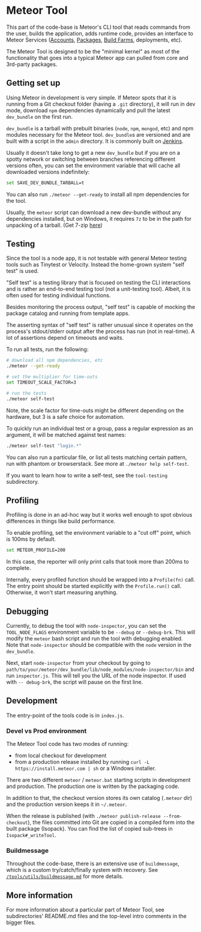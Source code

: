 # Meteor Tool

This part of the code-base is Meteor's CLI tool that reads commands from the
user, builds the application, adds runtime code, provides an interface to Meteor
Services ([Accounts](https://www.meteor.com/services/developer-accounts),
[Packages](https://www.meteor.com/services/package-server),
[Build Farms](https://www.meteor.com/services/build), deployments, etc).

The Meteor Tool is designed to be the "minimal kernel" as most of the
functionality that goes into a typical Meteor app can pulled from core and
3rd-party packages.

## Getting set up

Using Meteor in development is very simple. If Meteor spots that it is running
from a Git checkout folder (having a `.git` directory), it will run in dev mode,
download `npm` dependencies dynamically and pull the latest `dev_bundle` on the
first run.

`dev_bundle` is a tarball with prebuilt binaries (`node`, `npm`, `mongod`, etc)
and npm modules necessary for the Meteor tool. `dev_bundle`s are versioned and
are built with a script in the `admin` directory. It is commonly built on
[Jenkins](http://jenkins.meteor.io/).

Usually it doesn't take long to get a new `dev_bundle` but if you are on a
spotty network or switching between branches referencing different versions
often, you can set the environment variable that will cache all downloaded
versions indefinitely:

```bash
set SAVE_DEV_BUNDLE_TARBALL=t
```

You can also run `./meteor --get-ready` to install all npm dependencies for the
tool.

Usually, the `meteor` script can download a new dev-bundle without any
dependencies installed, but on Windows, it requires `7z` to be in the path for
unpacking of a tarball. (Get 7-zip [here](http://www.7-zip.org/))

## Testing

Since the tool is a node app, it is not testable with general Meteor testing
tools such as Tinytest or Velocity. Instead the home-grown system "self test" is
used.

"Self test" is a testing library that is focused on testing the CLI interactions
and is rather an end-to-end testing tool (not a unit-testing tool). Albeit, it
is often used for testing individual functions.

Besides monitoring the process output, "self test" is capable of mocking the
package catalog and running from template apps.

The asserting syntax of "self test" is rather unusual since it operates on the
process's stdout/stderr output after the process has run (not in real-time).
A lot of assertions depend on timeouts and waits.

To run all tests, run the following:

```bash
# download all npm dependencies, etc
./meteor --get-ready

# set the multiplier for time-outs
set TIMEOUT_SCALE_FACTOR=3

# run the tests
./meteor self-test
```

Note, the scale factor for time-outs might be different depending on the
hardware, but 3 is a safe choice for automation.

To quickly run an individual test or a group, pass a regular expression as an
argument, it will be matched against test names:

```bash
./meteor self-test "login.*"
```

You can also run a particular file, or list all tests matching certain
pattern, run with phantom or browserstack.
See more at `./meteor help self-test`.

If you want to learn how to write a self-test, see the `tool-testing`
subdirectory.


## Profiling

Profiling is done in an ad-hoc way but it works well enough to spot obvious
differences in things like build performance.

To enable profiling, set the environment variable to a "cut off" point, which is
100ms by default.

```bash
set METEOR_PROFILE=200
```

In this case, the reporter will only print calls that took more than 200ms to
complete.

Internally, every profiled function should be wrapped into a `Profile(fn)` call.
The entry point should be started explicitly with the `Profile.run()`
call. Otherwise, it won't start measuring anything.

## Debugging

Currently, to debug the tool with `node-inspector`, you can set the `
TOOL_NODE_FLAGS` environment variable to be `--debug` or `--debug-brk`. This
will modify the `meteor` bash script and run the tool with debugging enabled.
 Note that `node-inspector` should be compatible with the `node`
version in the `dev_bundle`.

Next, start `node-inspector` from your checkout by going to
`path/to/your/meteor/dev_bundle/lib/node_modules/node-inspector/bin` and
run `inspector.js`.
This will tell you the URL of the node inspector. If used with `--
debug-brk`, the script will pause on the first line.

## Development

The entry-point of the tools code is in `index.js`.

### Devel vs Prod environment

The Meteor Tool code has two modes of running:

- from local checkout for development
- from a production release installed by running
`curl -L https://install.meteor.com | sh` or a Windows installer.

There are two different `meteor` / `meteor.bat` starting scripts in development
and production. The production one is written by the packaging code.

In addition to that, the checkout version stores its own catalog (`.meteor` dir)
and the production version keeps it in `~/.meteor`.

When the release is published (with `./meteor publish-release --from-checkout`),
the files committed into Git are copied in a compiled form into the built
package (Isopack). You can find the list of copied sub-trees in
`Isopack#_writeTool`.


### Buildmessage

Throughout the code-base, there is an extensive use of `buildmessage`, which is
a custom try/catch/finally system with recovery. See
[`/tools/utils/buildmessage.md`](utils/buildmessage.md) for more details.


## More information

For more information about a particular part of Meteor Tool, see subdirectories'
README.md files and the top-level intro comments in the bigger files.
